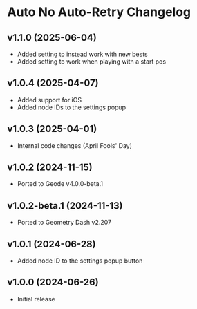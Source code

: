 # Auto No Auto-Retry Changelog
## v1.1.0 (2025-06-04)
- Added setting to instead work with new bests
- Added setting to work when playing with a start pos

## v1.0.4 (2025-04-07)
- Added support for iOS
- Added node IDs to the settings popup

## v1.0.3 (2025-04-01)
- Internal code changes (April Fools' Day)

## v1.0.2 (2024-11-15)
- Ported to Geode v4.0.0-beta.1

## v1.0.2-beta.1 (2024-11-13)
- Ported to Geometry Dash v2.207

## v1.0.1 (2024-06-28)
- Added node ID to the settings popup button

## v1.0.0 (2024-06-26)
- Initial release